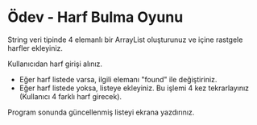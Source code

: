 # Ödev - Harf Bulma Oyunu
String veri tipinde 4 elemanlı bir ArrayList oluşturunuz ve içine rastgele harfler ekleyiniz.

Kullanıcıdan harf girişi alınız.

- Eğer harf listede varsa, ilgili elemanı "found" ile değiştiriniz.
- Eğer harf listede yoksa, listeye ekleyiniz.
Bu işlemi 4 kez tekrarlayınız (Kullanıcı 4 farklı harf girecek).

Program sonunda güncellenmiş listeyi ekrana yazdırınız.

